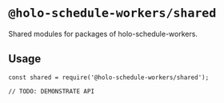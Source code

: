 # `@holo-schedule-workers/shared`

Shared modules for packages of holo-schedule-workers.

## Usage

```
const shared = require('@holo-schedule-workers/shared');

// TODO: DEMONSTRATE API
```
